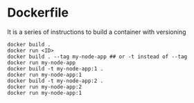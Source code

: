 # Dockerfile

It is a series of instructions to build a container with versioning

```
docker build .
docker run <ID>
docker build . --tag my-node-app ## or -t instead of --tag
docker run my-node-app
docker build -t my-node-app:1 .
docker run my-node-app:1
docker build -t my-node-app:2 .
docker run my-node-app:2
docker run my-node-app:1
```